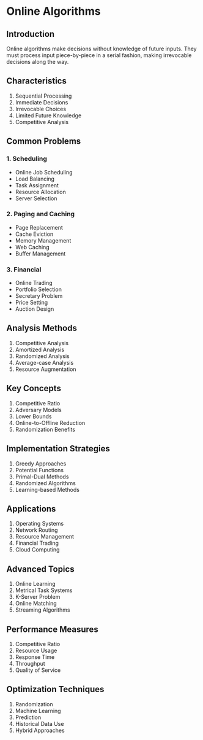 # Online Algorithms

## Introduction
Online algorithms make decisions without knowledge of future inputs. They must process input piece-by-piece in a serial fashion, making irrevocable decisions along the way.

## Characteristics
1. Sequential Processing
2. Immediate Decisions
3. Irrevocable Choices
4. Limited Future Knowledge
5. Competitive Analysis

## Common Problems

### 1. Scheduling
- Online Job Scheduling
- Load Balancing
- Task Assignment
- Resource Allocation
- Server Selection

### 2. Paging and Caching
- Page Replacement
- Cache Eviction
- Memory Management
- Web Caching
- Buffer Management

### 3. Financial
- Online Trading
- Portfolio Selection
- Secretary Problem
- Price Setting
- Auction Design

## Analysis Methods
1. Competitive Analysis
2. Amortized Analysis
3. Randomized Analysis
4. Average-case Analysis
5. Resource Augmentation

## Key Concepts
1. Competitive Ratio
2. Adversary Models
3. Lower Bounds
4. Online-to-Offline Reduction
5. Randomization Benefits

## Implementation Strategies
1. Greedy Approaches
2. Potential Functions
3. Primal-Dual Methods
4. Randomized Algorithms
5. Learning-based Methods

## Applications
1. Operating Systems
2. Network Routing
3. Resource Management
4. Financial Trading
5. Cloud Computing

## Advanced Topics
1. Online Learning
2. Metrical Task Systems
3. K-Server Problem
4. Online Matching
5. Streaming Algorithms

## Performance Measures
1. Competitive Ratio
2. Resource Usage
3. Response Time
4. Throughput
5. Quality of Service

## Optimization Techniques
1. Randomization
2. Machine Learning
3. Prediction
4. Historical Data Use
5. Hybrid Approaches
